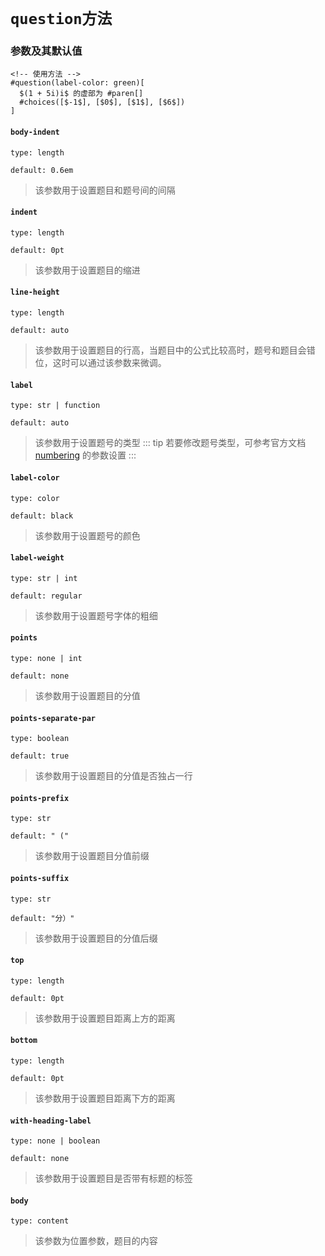 # `question方法`
### 参数及其默认值
```typst
<!-- 使用方法 -->
#question(label-color: green)[
  $(1 + 5i)i$ 的虚部为 #paren[]
  #choices([$-1$], [$0$], [$1$], [$6$])
]
```
#### `body-indent`

`type: length`

`default: 0.6em`
>该参数用于设置题目和题号间的间隔

#### `indent`

`type: length`

`default: 0pt`
>该参数用于设置题目的缩进

#### `line-height`

`type: length`

`default: auto`
>该参数用于设置题目的行高，当题目中的公式比较高时，题号和题目会错位，这时可以通过该参数来微调。

#### `label`

`type: str | function`

`default: auto`
>该参数用于设置题号的类型
::: tip
若要修改题号类型，可参考官方文档 [numbering](https://typst.app/docs/reference/model/numbering/) 的参数设置
:::
#### `label-color`

`type: color`

`default: black`
>该参数用于设置题号的颜色

#### `label-weight`

`type: str | int`

`default: regular`
>该参数用于设置题号字体的粗细

#### `points`

`type: none | int`

`default: none`
>该参数用于设置题目的分值

#### `points-separate-par`

`type: boolean`

`default: true`
>该参数用于设置题目的分值是否独占一行

#### `points-prefix`

`type: str`

`default: " ("`
>该参数用于设置题目分值前缀

#### `points-suffix`

`type: str`

`default: "分）"`
>该参数用于设置题目的分值后缀

#### `top`

`type: length`

`default: 0pt`
>该参数用于设置题目距离上方的距离

#### `bottom`

`type: length`

`default: 0pt`
>该参数用于设置题目距离下方的距离

#### `with-heading-label`

`type: none | boolean`

`default: none`
>该参数用于设置题目是否带有标题的标签

#### `body`

`type: content`
>该参数为位置参数，题目的内容